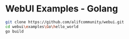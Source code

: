 # WebUI Examples - Golang

```sh
git clone https://github.com/alifcommunity/webui.git
cd webui\examples\Go\hello_world
go build
```
